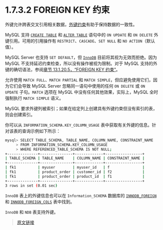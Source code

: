 # 1.7.3.2 FOREIGN KEY 约束

外键允许跨表交叉引用相关数据，[外键约束](/glossary)有助于保持数据的一致性。

MySQL 支持 [`CREATE TABLE`](/13/13.1/13.1.20/create-table) 和 [`ALTER TABLE`](/13/13.1/13.1.9/alter-table) 语句中的 `ON UPDATE` 和 `ON DELETE` 外键引用。可用的引用操作有 `RESTRICT`、`CASCADE`、`SET NULL` 和 `NO ACTION`（默认值）。

MySQL Server 也支持 `SET DEFAULT`，但 [`InnoDB`](/15/innodb-storage-engine) 目前将其视为无效而拒绝。因为 MySQL 不支持延迟约束检查，所以没有操作被视为限制。对于 MySQL 支持的外键的确切语法，参阅[章节 13.1.20.5，“FOREIGN KEY 约束”](/13/13.1/13.1.20/13.1.20.5/create-table-foreign-keys)。

允许使用 `MATCH FULL`、`MATCH PARTIAL` 和 `MATCH SIMPLE`，但应避免使用它们，因为它们会导致 MySQL Server 忽略同一语句中使用的任何 `ON DELETE` 或 `ON UPDATE` 子句。`MATCH` 选项在 MySQL 中没有任何其他效果，实际上，MySQL 全时强制执行 `MATCH SIMPLE` 语义。

MySQL 要求外键列被索引；如果在给定列上创建具有外键约束但没有索引的表，则会创建索引。

你可以从 `INFORMATION_SCHEMA.KEY_COLUMN_USAGE` 表中获取有关外键的信息。针对该表的查询示例如下所示：

```bash
mysql> SELECT TABLE_SCHEMA, TABLE_NAME, COLUMN_NAME, CONSTRAINT_NAME
     > FROM INFORMATION_SCHEMA.KEY_COLUMN_USAGE
     > WHERE REFERENCED_TABLE_SCHEMA IS NOT NULL;
+--------------+---------------+-------------+-----------------+
| TABLE_SCHEMA | TABLE_NAME    | COLUMN_NAME | CONSTRAINT_NAME |
+--------------+---------------+-------------+-----------------+
| fk1          | myuser        | myuser_id   | f               |
| fk1          | product_order | customer_id | f2              |
| fk1          | product_order | product_id  | f1              |
+--------------+---------------+-------------+-----------------+
3 rows in set (0.01 sec)
```

`InnoDB` 表上的外键信息也可以在 `Information_SCHEMA` 数据库的 [`INNODB_FOREIGN`](/26/26.4/26.4.12/information-schema-innodb-foreign-table) 和 [`INNODB_FOREIGN_COLS`](/26/26.4/26.4.13/information-schema-innodb-foreign-cols-table) 表中找到。

`InnoDB` 和 `NDB` 表支持外键。

> [原文链接](https://dev.mysql.com/doc/refman/8.0/en/constraint-foreign-key.html)
